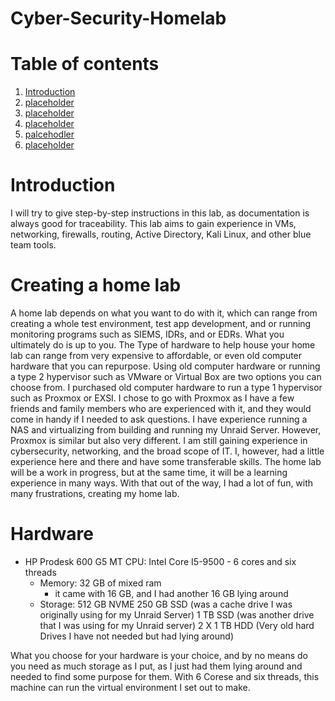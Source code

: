 # Cyber-Security-Homelab

# Table of contents

1. [Introduction](#introduction)
2. [placeholder](#control-assessment)
3. [placeholder](#workflow)
4. [placeholder](#checklist)
5. [palcehodler](#assessment)
6. [placeholder](#summary)

# Introduction <a name="introduction">
I will try to give step-by-step instructions in this lab, as documentation is always good for traceability. This lab aims to gain experience in VMs, networking, firewalls, routing, Active Directory, Kali Linux, and other blue team tools. 

# Creating a home lab
A home lab depends on what you want to do with it, which can range from creating a whole test environment, test app development, and or running monitoring programs such as SIEMS, IDRs, and or EDRs. What you ultimately do is up to you. The Type of hardware to help house your home lab can range from very expensive to affordable, or even old computer hardware that you can repurpose. Using old computer hardware or running a type 2 hypervisor such as VMware or Virtual Box are two options you can choose from. I purchased old computer hardware to run a type 1 hypervisor such as Proxmox or EXSI. I chose to go with Proxmox as I have a few friends and family members who are experienced with it, and they would come in handy if I needed to ask questions.  I have experience running a NAS and virtualizing from building and running my Unraid Server. However, Proxmox is similar but also very different. I am still gaining experience in cybersecurity, networking, and the broad scope of IT. I, however, had a little experience here and there and have some transferable skills. The home lab will be a work in progress, but at the same time, it will be a learning experience in many ways. With that out of the way, I had a lot of fun, with many frustrations, creating my home lab. 

# Hardware
- HP Prodesk 600 G5 MT
  CPU: Intel Core I5-9500
      - 6 cores and six threads
  - Memory: 32 GB of mixed ram
      - it came with 16 GB, and I had another 16 GB lying around
  - Storage:
    512 GB NVME
    250 GB SSD (was a cache drive I was originally using for my Unraid Server)
    1 TB SSD (was another drive that I was using for my Unraid server)
    2 X 1 TB HDD (Very old hard Drives I have not needed but had lying around)

What you choose for your hardware is your choice, and by no means do you need as much storage as I put, as I just had them lying around and needed to find some purpose for them. With 6 Corese and six threads, this machine can run the virtual environment I set out to make. 
